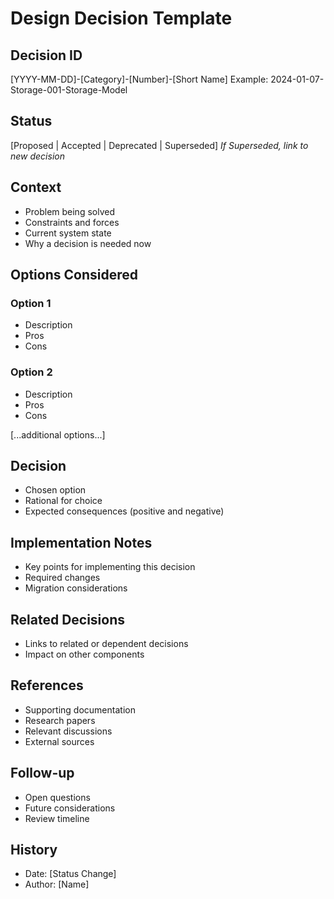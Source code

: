 # Design Decision Template

## Decision ID
[YYYY-MM-DD]-[Category]-[Number]-[Short Name]
Example: 2024-01-07-Storage-001-Storage-Model

## Status
[Proposed | Accepted | Deprecated | Superseded]
*If Superseded, link to new decision*

## Context
- Problem being solved
- Constraints and forces
- Current system state
- Why a decision is needed now

## Options Considered
### Option 1
- Description
- Pros
- Cons

### Option 2
- Description  
- Pros
- Cons

[...additional options...]

## Decision
- Chosen option
- Rational for choice
- Expected consequences (positive and negative)

## Implementation Notes
- Key points for implementing this decision
- Required changes
- Migration considerations

## Related Decisions
- Links to related or dependent decisions
- Impact on other components

## References
- Supporting documentation
- Research papers
- Relevant discussions
- External sources

## Follow-up
- Open questions
- Future considerations 
- Review timeline

## History
- Date: [Status Change]
- Author: [Name]
